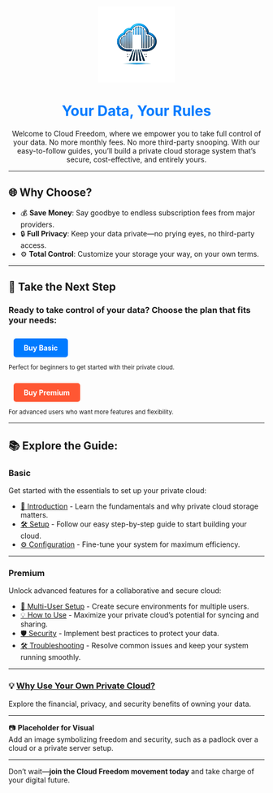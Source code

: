 <link rel="apple-touch-icon" sizes="180x180" href="assets/icons/apple-touch-icon.png">
<link rel="icon" type="image/png" sizes="32x32" href="assets/icons/favicon-32x32.png">
<link rel="icon" type="image/png" sizes="16x16" href="assets/icons/favicon-16x16.png">
<link rel="manifest" href="assets/icons/site.webmanifest">
<link rel="shortcut icon" href="assets/icons/favicon.ico">
<img src="assets/icons/logo1.png" alt="Cloud Freedom Logo" style="width: 150px; display: block; margin: 20px auto;">

<h1 style="text-align: center; color: #007BFF;">Your Data, Your Rules</h1>

<p style="text-align: center;">
Welcome to Cloud Freedom, where we empower you to take full control of your data.  
No more monthly fees. No more third-party snooping. With our easy-to-follow guides, you’ll build a private cloud storage system that’s secure, cost-effective, and entirely yours.
</p>

---

## 🌐 Why Choose?

- 💰 **Save Money**: Say goodbye to endless subscription fees from major providers.  
- 🔒 **Full Privacy**: Keep your data private—no prying eyes, no third-party access.  
- ⚙️ **Total Control**: Customize your storage your way, on your own terms.

---

## 🚀 Take the Next Step

### Ready to take control of your data? Choose the plan that fits your needs:

<a href="#" style="text-decoration: none; background-color: #007BFF; color: white; padding: 10px 20px; border-radius: 5px; margin: 10px; display: inline-block; font-weight: bold;">Buy Basic</a>  
<small>Perfect for beginners to get started with their private cloud.</small>

<a href="#" style="text-decoration: none; background-color: #FF5733; color: white; padding: 10px 20px; border-radius: 5px; margin: 10px; display: inline-block; font-weight: bold;">Buy Premium</a>  
<small>For advanced users who want more features and flexibility.</small>

---

## 📚 Explore the Guide:

### **Basic**
Get started with the essentials to set up your private cloud:  
- [📖 Introduction](introduction.md) - Learn the fundamentals and why private cloud storage matters.  
- [🛠️ Setup](setup.md) - Follow our easy step-by-step guide to start building your cloud.  
- [⚙️ Configuration](configuration.md) - Fine-tune your system for maximum efficiency.  

---

### **Premium**
Unlock advanced features for a collaborative and secure cloud:  
- [👥 Multi-User Setup](multi-user-setup.md) - Create secure environments for multiple users.  
- [💡 How to Use](how-to-use.md) - Maximize your private cloud’s potential for syncing and sharing.  
- [🛡️ Security](security.md) - Implement best practices to protect your data.  
- [🛠️ Troubleshooting](troubleshooting.md) - Resolve common issues and keep your system running smoothly.  

---

### 💡 [Why Use Your Own Private Cloud?](why-use-your-own-cloud.md)  
Explore the financial, privacy, and security benefits of owning your data.

---

📷 **Placeholder for Visual**  
Add an image symbolizing freedom and security, such as a padlock over a cloud or a private server setup.

---

Don’t wait—**join the Cloud Freedom movement today** and take charge of your digital future.

